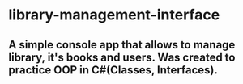 # library-management-interface
## A simple console app that allows to manage library, it's books and users. Was created to practice OOP in C#(Classes, Interfaces).
